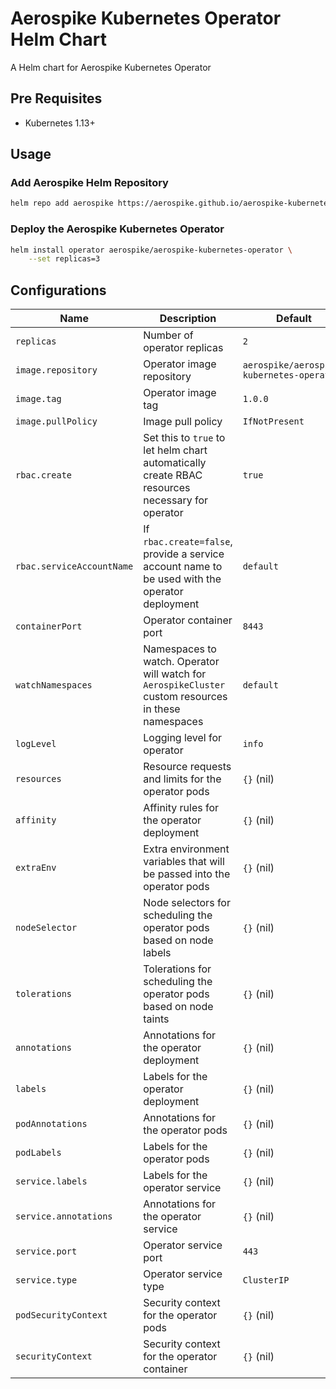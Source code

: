 # Aerospike Kubernetes Operator Helm Chart

A Helm chart for Aerospike Kubernetes Operator

## Pre Requisites

- Kubernetes 1.13+

## Usage

### Add Aerospike Helm Repository

<!-- TODO: Change/update the URL on publishing the chart -->

```sh
helm repo add aerospike https://aerospike.github.io/aerospike-kubernetes-operator
```

### Deploy the Aerospike Kubernetes Operator

```sh
helm install operator aerospike/aerospike-kubernetes-operator \
    --set replicas=3
```

## Configurations

| Name       | Description | Default   |
| ---------- | ----------- | --------- |
| `replicas` | Number of operator replicas | `2` |
| `image.repository` | Operator image repository | `aerospike/aerospike-kubernetes-operator` |
| `image.tag` | Operator image tag | `1.0.0` |
| `image.pullPolicy` | Image pull policy | `IfNotPresent` |
| `rbac.create` | Set this to `true` to let helm chart automatically create RBAC resources necessary for operator | `true` |
| `rbac.serviceAccountName` | If `rbac.create=false`, provide a service account name to be used with the operator deployment | `default` |
| `containerPort` | Operator container port | `8443` |
| `watchNamespaces` | Namespaces to watch. Operator will watch for `AerospikeCluster` custom resources in these namespaces | `default` |
| `logLevel` | Logging level for operator | `info` |
| `resources` | Resource requests and limits for the operator pods | `{}` (nil) |
| `affinity` | Affinity rules for the operator deployment | `{}` (nil) |
| `extraEnv` | Extra environment variables that will be passed into the operator pods | `{}` (nil) |
| `nodeSelector` | Node selectors for scheduling the operator pods based on node labels | `{}` (nil) |
| `tolerations` | Tolerations for scheduling the operator pods based on node taints | `{}` (nil) |
| `annotations` | Annotations for the operator deployment | `{}` (nil) |
| `labels` | Labels for the operator deployment | `{}` (nil) |
| `podAnnotations` | Annotations for the operator pods | `{}` (nil) |
| `podLabels` | Labels for the operator pods | `{}` (nil) |
| `service.labels` | Labels for the operator service | `{}` (nil) |
| `service.annotations` | Annotations for the operator service | `{}` (nil) |
| `service.port` | Operator service port | `443` |
| `service.type` | Operator service type | `ClusterIP` |
| `podSecurityContext` | Security context for the operator pods | `{}` (nil) |
| `securityContext` | Security context for the operator container | `{}` (nil) |